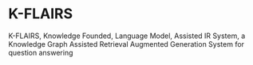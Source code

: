# K-FLAIRS
K-FLAIRS, Knowledge Founded, Language Model, Assisted IR System, a Knowledge Graph Assisted Retrieval Augmented Generation System for question answering
